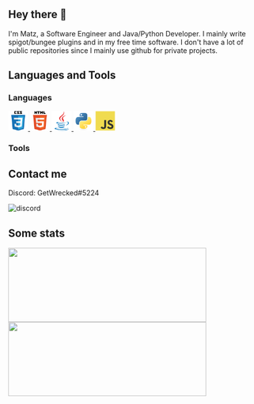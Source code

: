 <h2> Hey there 👋 </h2>
I'm Matz, a Software Engineer and Java/Python Developer. I mainly write spigot/bungee plugins and in my free time software. I don't have a lot of public repositories since I mainly use github for private projects.

<h2> Languages and Tools </h2>
<h3> Languages </h3>
<p align="left">
   <a href="https://www.w3schools.com/css/" target="_blank"> <img src="https://raw.githubusercontent.com/devicons/devicon/master/icons/css3/css3-original-wordmark.svg" alt="css3" width="40" height="40"/> </a> 
  <a href="https://www.w3.org/html/" target="_blank"> <img src="https://raw.githubusercontent.com/devicons/devicon/master/icons/html5/html5-original-wordmark.svg" alt="html5" width="40" height="40"/> </a> 
  <a href="https://www.java.com" target="_blank"> <img src="https://raw.githubusercontent.com/devicons/devicon/master/icons/java/java-original.svg" alt="java" width="40" height="40"/> </a>
  <a href="https://www.python.org" target="_blank"> <img src="https://raw.githubusercontent.com/devicons/devicon/master/icons/python/python-original.svg" alt="python" width="40" height="40"/> </a>
  <a href="https://developer.mozilla.org/en-US/docs/Web/JavaScript" target="_blank"> <img src="https://raw.githubusercontent.com/devicons/devicon/master/icons/javascript/javascript-original.svg" alt="javascript" width="40" height="40"/> </a>
</p>

<h3> Tools </h3>
<p align="left">
  
</p>


<h2> Contact me </h2>

Discord: GetWrecked#5224

![discord](https://discord.c99.nl/widget/theme-1/323345531764080640.png)

<h2> Some stats </h2>
<a href="https://github.com/MatzHilven">
  <img align="center" width="400" height="150" src="https://github-readme-stats.vercel.app/api?username=MatzHilven&show_icons=true&theme=dracula&count_private=true&include_all_commits=true&custom_title=My GitHub Stats" />
</a>
<a href="https://github.com/MatzHilven">
  <img align="center" width="400" height="150" src="https://github-readme-stats.vercel.app/api/top-langs/?username=MatzHilven&theme=dracula&include_all_commits=true" />
</a>
